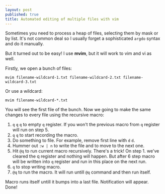 ```yaml
---
layout: post
published: true
title: Automated editing of multiple files with vim
---
```

Sometimes you need to process a heap of files, selecting them by mask or by list. It's not common deal so I usually forget a sophisticated `argdo` syntax and do it manually.

But it turned out to be easy! I use **mvim**, but it will work to vim and vi as well.

Firstly, we open a bunch of files:

```
mvim filename-wildcard-1.txt filename-wildcard-2.txt filename-wildcard-3.txt
```

Or use a wildcard:

```
mvim filename-wildcard-*.txt
```

You will see the first file of the bunch. Now we going to make the same changes to every file using the recursive macro:

1. `q` `q` `q` to empty `q` register. If you won't the previous macro from `q` register will run on step 5.
2. `q` `q` to start recording the macro.
3. Do something to file. For example, remove first line with `d` `d`.
4. Hummer out `:w | n` to write the file and to move to the next one.
5. Hit `@q` to run current macro recursively. There's a trick! On step 1. we've cleared the q register and nothing will happen. But after 6 step macro will be written into `q` register and run in this place on the next run.
6. `q` to stop writing macro.
7. `@q` to run the macro. It will run untill `@q` command and then run itself.

Macro runs itself untill it bumps into a last file. Notification will appear. Done!
